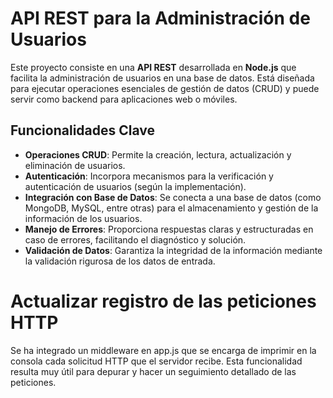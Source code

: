 # API REST para la Administración de Usuarios

Este proyecto consiste en una **API REST** desarrollada en **Node.js** que facilita la administración de usuarios en una base de datos. Está diseñada para ejecutar operaciones esenciales de gestión de datos (CRUD) y puede servir como backend para aplicaciones web o móviles.

## Funcionalidades Clave

- **Operaciones CRUD**: Permite la creación, lectura, actualización y eliminación de usuarios.
- **Autenticación**: Incorpora mecanismos para la verificación y autenticación de usuarios (según la implementación).
- **Integración con Base de Datos**: Se conecta a una base de datos (como MongoDB, MySQL, entre otras) para el almacenamiento y gestión de la información de los usuarios.
- **Manejo de Errores**: Proporciona respuestas claras y estructuradas en caso de errores, facilitando el diagnóstico y solución.
- **Validación de Datos**: Garantiza la integridad de la información mediante la validación rigurosa de los datos de entrada.

# Actualizar registro de las peticiones HTTP
Se ha integrado un middleware en app.js que se encarga de imprimir 
en la consola cada solicitud HTTP que el servidor recibe. Esta funcionalidad 
resulta muy útil para depurar y hacer un seguimiento detallado de las peticiones.